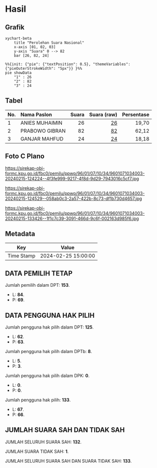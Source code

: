 # Hasil

## Grafik

```mermaid
xychart-beta
    title "Perolehan Suara Nasional"
    x-axis [01, 02, 03]
    y-axis "Suara" 0 --> 82
    bar [26, 82, 24]
```

```mermaid
%%{init: {"pie": {"textPosition": 0.5}, "themeVariables": {"pieOuterStrokeWidth": "5px"}} }%%
pie showData
    "1" : 26
    "2" : 82
    "3" : 24
```

## Tabel

| No. | Nama Paslon    | Suara | Suara (raw) | Persentase |
|:--- |:-------------- | -----:| -----------:| ----------:|
| 1   | ANIES MUHAIMIN | 26    | [26][p-1]   | 19,70      |
| 2   | PRABOWO GIBRAN | 82    | [82][p-2]   | 62,12      |
| 3   | GANJAR MAHFUD  | 24    | [24][p-3]   | 18,18      |


[p-1]: https://github.com/gigit-pemilu/pemilu-2024/blob/main/pilpres/hitung-suara/sub/96-papua-barat-daya/sub/01-sorong/sub/07-aimas/sub/1034-malagusa/sub/003-tps/sub/paslon-1.txt
[p-2]: https://github.com/gigit-pemilu/pemilu-2024/blob/main/pilpres/hitung-suara/sub/96-papua-barat-daya/sub/01-sorong/sub/07-aimas/sub/1034-malagusa/sub/003-tps/sub/paslon-2.txt
[p-3]: https://github.com/gigit-pemilu/pemilu-2024/blob/main/pilpres/hitung-suara/sub/96-papua-barat-daya/sub/01-sorong/sub/07-aimas/sub/1034-malagusa/sub/003-tps/sub/paslon-3.txt

## Foto C Plano

https://sirekap-obj-formc.kpu.go.id/fbc0/pemilu/ppwp/96/01/07/10/34/9601071034003-20240215-124224--4f3fe999-9217-4f8d-9d29-7943016c5cf7.jpg

https://sirekap-obj-formc.kpu.go.id/fbc0/pemilu/ppwp/96/01/07/10/34/9601071034003-20240215-124529--058ab0c3-2a57-422b-8c73-df1b730d4657.jpg

https://sirekap-obj-formc.kpu.go.id/fbc0/pemilu/ppwp/96/01/07/10/34/9601071034003-20240215-133426--1f1c7c39-3091-466d-9c6f-002163d985f6.jpg


## Metadata

| Key        | Value               |
| ---------- | ------------------- |
| Time Stamp | 2024-02-25 15:00:00 |


## DATA PEMILIH TETAP

Jumlah pemilih dalam DPT: **153**.
 * L: **84**.
 * P: **69**.

## DATA PENGGUNA HAK PILIH

Jumlah pengguna hak pilih dalam DPT: **125**.
 * L: **62**.
 * P: **63**.

Jumlah pengguna hak pilih dalam DPTb: **8**.
 * L: **5**.
 * P: **3**.

Jumlah pengguna hak pilih dalam DPK: **0**.
 * L: **0**.
 * P: **0**.

Jumlah pengguna hak pilih: **133**.
 * L: **67**.
 * P: **66**.

## JUMLAH SUARA SAH DAN TIDAK SAH

JUMLAH SELURUH SUARA SAH: **132**.

JUMLAH SUARA TIDAK SAH: **1**.

JUMLAH SELURUH SUARA SAH DAN SUARA TIDAK SAH: **133**.


